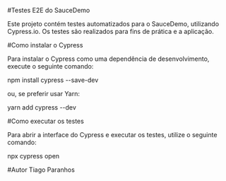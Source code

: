 #Testes E2E do SauceDemo

Este projeto contém testes automatizados para o SauceDemo, utilizando Cypress.io. Os testes são realizados para fins de prática e a aplicação. 

#Como instalar o Cypress

Para instalar o Cypress como uma dependência de desenvolvimento, execute o seguinte comando:

npm install cypress --save-dev

ou, se preferir usar Yarn:

yarn add cypress --dev

#Como executar os testes

Para abrir a interface do Cypress e executar os testes, utilize o seguinte comando:

npx cypress open 

#Autor
Tiago Paranhos
